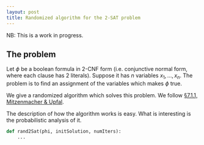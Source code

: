 ```yaml
---
layout: post
title: Randomized algorithm for the 2-SAT problem
---
```


NB: This is a work in progress.

## The problem
Let $\phi$ be a boolean formula in $2$-CNF form (i.e.
conjunctive normal form, where each clause has $2$ literals).
Suppose it has $n$ variables $x_1,\ldots,x_n$. The problem
is to find an assignment of the variables which makes $\phi$ true.

We give a randomized algorithm which solves this problem. We
follow [§7.1.1, Mitzenmacher & Upfal](https://www.amazon.ca/Probability-Computing-Randomized-Algorithms-Probabilistic/dp/0521835402).

The description of how the algorithm works is easy. What is interesting
is the probabilistic analysis of it.

```python
def rand2Sat(phi, initSolution, numIters):
	...
```
 
